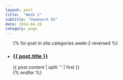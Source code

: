 ```yaml
---
layout: post
title:  "Week 2"
subtitle: "Homework #2"
date: 2014-04-28
category: page
---
```


<ul>
  {% for post in site.categories.week-2 reversed %}
  <li>
    <h3><a href="{{ site.baseurl }}{{ post.url }}">{{ post.title }}</a></h3>
    {{ post.content | split: '<!-- more -->' | first }}
  </li>
  {% endfor %}
</ul>
